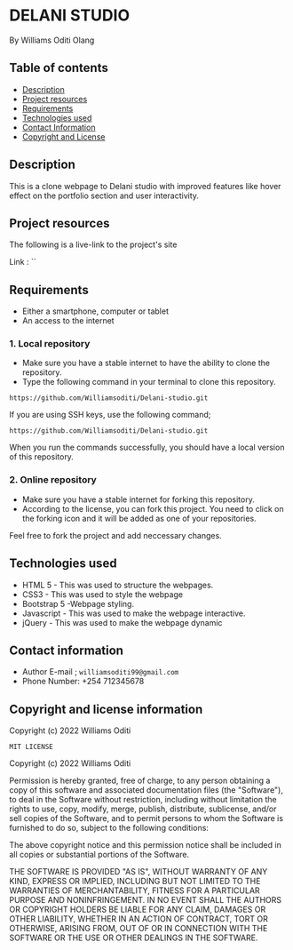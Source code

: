 # DELANI STUDIO 
By Williams Oditi Olang
## Table of contents
+ [Description](#Description)
+ [Project resources](#project-resources)
+ [Requirements](#requirements)
+ [Technologies used](#technologies-used)
+ [Contact Information](#contact-information)
+ [Copyright and License](#copyright-and-license-information)
## Description
This is a clone webpage to Delani studio with improved features like hover effect on the portfolio section and user interactivity.
## Project resources
The following is a live-link to the project's site

Link : ``
## Requirements
+ Either a smartphone, computer or tablet
+ An access to the internet
### 1. Local repository
+ Make sure you have a stable internet to have the ability to clone the repository.
+ Type the following command in your terminal to clone this repository.

`https://github.com/Williamsoditi/Delani-studio.git`

If you are using SSH keys, use the following command;

`https://github.com/Williamsoditi/Delani-studio.git`

When you run the commands successfully, you should have a local version of this repository.

### 2. Online repository
+ Make sure you have a stable internet for forking this repository.
+ According to the license, you can fork this project. You need to click on the forking icon and it will be added as one of your repositories.

Feel free to fork the project and add neccessary changes.
## Technologies used
+ HTML 5 -  This was used to structure the webpages.
+ CSS3 - This was used to style the webpage
+ Bootstrap 5 -Webpage styling.
+ Javascript -  This was used to make the webpage interactive.
+ jQuery - This was used to make the webpage dynamic
## Contact information
+ Author E-mail ; `williamsoditi99@gmail.com `
+ Phone Number: +254 712345678

## Copyright and license information
Copyright (c) 2022 Williams Oditi

`MIT LICENSE`

Copyright (c) 2022 Williams Oditi

Permission is hereby granted, free of charge, to any person obtaining a copy
of this software and associated documentation files (the "Software"), to deal
in the Software without restriction, including without limitation the rights
to use, copy, modify, merge, publish, distribute, sublicense, and/or sell
copies of the Software, and to permit persons to whom the Software is
furnished to do so, subject to the following conditions:

The above copyright notice and this permission notice shall be included in all
copies or substantial portions of the Software.

THE SOFTWARE IS PROVIDED "AS IS", WITHOUT WARRANTY OF ANY KIND, EXPRESS OR
IMPLIED, INCLUDING BUT NOT LIMITED TO THE WARRANTIES OF MERCHANTABILITY,
FITNESS FOR A PARTICULAR PURPOSE AND NONINFRINGEMENT. IN NO EVENT SHALL THE
AUTHORS OR COPYRIGHT HOLDERS BE LIABLE FOR ANY CLAIM, DAMAGES OR OTHER
LIABILITY, WHETHER IN AN ACTION OF CONTRACT, TORT OR OTHERWISE, ARISING FROM,
OUT OF OR IN CONNECTION WITH THE SOFTWARE OR THE USE OR OTHER DEALINGS IN THE
SOFTWARE.


